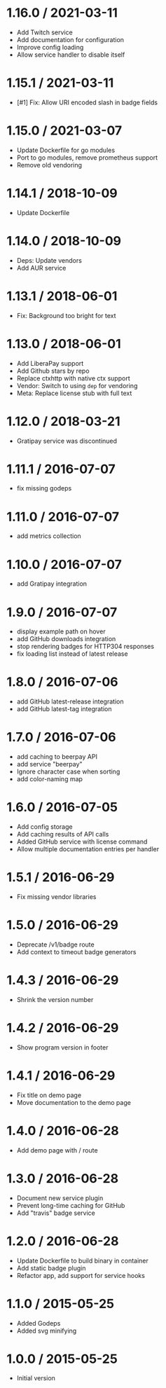 # 1.16.0 / 2021-03-11

  * Add Twitch service
  * Add documentation for configuration
  * Improve config loading
  * Allow service handler to disable itself

# 1.15.1 / 2021-03-11

  * [#1] Fix: Allow URI encoded slash in badge fields

# 1.15.0 / 2021-03-07

  * Update Dockerfile for go modules
  * Port to go modules, remove prometheus support
  * Remove old vendoring

# 1.14.1 / 2018-10-09

  * Update Dockerfile

# 1.14.0 / 2018-10-09

  * Deps: Update vendors
  * Add AUR service

# 1.13.1 / 2018-06-01

  * Fix: Background too bright for text

# 1.13.0 / 2018-06-01

  * Add LiberaPay support
  * Add Github stars by repo
  * Replace ctxhttp with native ctx support
  * Vendor: Switch to using `dep` for vendoring
  * Meta: Replace license stub with full text

# 1.12.0 / 2018-03-21

  * Gratipay service was discontinued

# 1.11.1 / 2016-07-07

  * fix missing godeps

# 1.11.0 / 2016-07-07

  * add metrics collection

# 1.10.0 / 2016-07-07

  * add Gratipay integration

# 1.9.0 / 2016-07-07

  * display example path on hover
  * add GitHub downloads integration
  * stop rendering badges for HTTP304 responses
  * fix loading list instead of latest release

# 1.8.0 / 2016-07-06

  * add GitHub latest-release integration
  * add GitHub latest-tag integration

# 1.7.0 / 2016-07-06

  * add caching to beerpay API
  * add service "beerpay"
  * Ignore character case when sorting
  * add color-naming map

# 1.6.0 / 2016-07-05

  * Add config storage
  * Add caching results of API calls
  * Added GitHub service with license command
  * Allow multiple documentation entries per handler

# 1.5.1 / 2016-06-29

  * Fix missing vendor libraries

# 1.5.0 / 2016-06-29

  * Deprecate /v1/badge route
  * Add context to timeout badge generators

# 1.4.3 / 2016-06-29

  * Shrink the version number

# 1.4.2 / 2016-06-29

  * Show program version in footer

# 1.4.1 / 2016-06-29

  * Fix title on demo page
  * Move documentation to the demo page

# 1.4.0 / 2016-06-28

  * Add demo page with / route

# 1.3.0 / 2016-06-28

  * Document new service plugin
  * Prevent long-time caching for GitHub
  * Add "travis" badge service

# 1.2.0 / 2016-06-28

  * Update Dockerfile to build binary in container
  * Add static badge plugin
  * Refactor app, add support for service hooks

# 1.1.0 / 2015-05-25

  * Added Godeps
  * Added svg minifying

# 1.0.0 / 2015-05-25

  * Initial version
